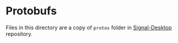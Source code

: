 # Protobufs

Files in this directory are a copy of `protos` folder in [Signal-Desktop][0]
repository.

[0]: https://github.com/signalapp/Signal-Desktop/tree/development/protos
